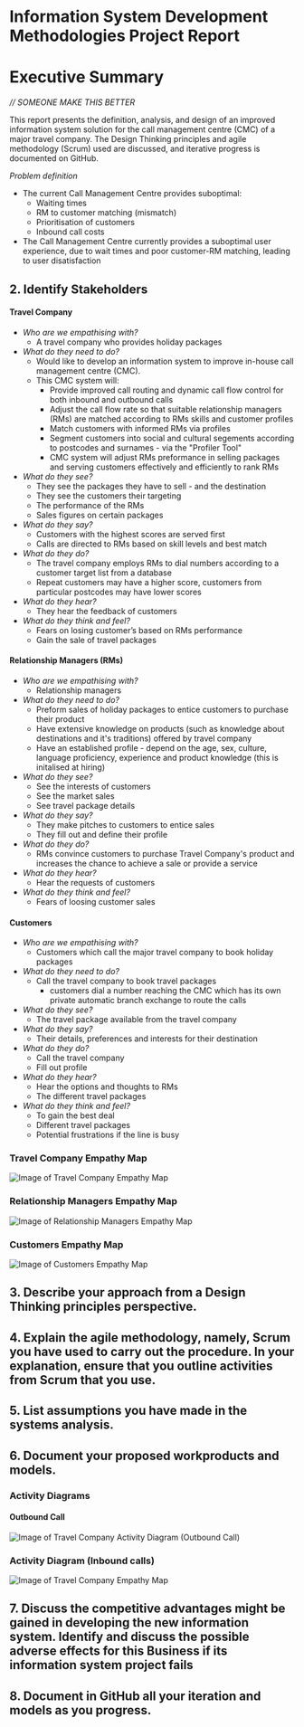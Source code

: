 # Information System Development Methodologies Project Report

# Executive Summary

*// SOMEONE MAKE THIS BETTER*

This report presents the definition, analysis, and design of an improved information system solution for the call management centre (CMC) of a major travel company. The Design Thinking principles and agile methodology (Scrum) used are discussed, and iterative progress is documented on GitHub.

*Problem definition*
* The current Call Management Centre provides suboptimal:
  * Waiting times
  * RM to customer matching (mismatch)
  * Prioritisation of customers
  * Inbound call costs
* The Call Management Centre currently provides a suboptimal user experience, due to wait times and poor customer-RM matching, leading to user disatisfaction


## 2. Identify Stakeholders 

#### Travel Company
 * *Who are we empathising with?*
   * A travel company who provides holiday packages  
 * *What do they need to do?*
   * Would like to develop an information system to improve in-house call management centre  (CMC).
   * This CMC system will:
     * Provide improved call routing and dynamic call flow control for both inbound and outbound calls
     * Adjust the call flow rate so that suitable relationship managers (RMs) are matched according to RMs skills and customer profiles 
     * Match customers with informed RMs via profiles 
     * Segment customers into social and cultural segements according to postcodes and surnames - via the "Profiler Tool"
     * CMC system will adjust RMs preformance in selling packages and serving customers effectively and efficiently to rank RMs
 * *What do they see?*
    * They see the packages they have to sell - and the destination
    * They see the customers their targeting
    * The performance of the RMs
    * Sales figures on certain packages 
 * *What do they say?*
    * Customers with the highest scores are served first
    * Calls are directed to RMs based on skill levels and best match
 * *What do they do?*
    * The travel company employs RMs to dial numbers according to a customer target list from a database
    * Repeat customers may have a higher score, customers from particular postcodes may have lower scores
 * *What do they hear?*
    * They hear the feedback of customers 
 * *What do they think and feel?*
    * Fears on losing customer’s based on RMs performance
    * Gain the sale of travel packages 
 
#### Relationship Managers (RMs) 
 * *Who are we empathising with?*
    * Relationship managers 
 * *What do they need to do?*
    * Preform sales of holiday packages to entice customers to purchase their product
    * Have extensive knowledge on products (such as knowledge about destinations and it's traditions) offered by travel company 
    * Have an established profile - depend on the age, sex, culture, language proficiency, experience and product knowledge (this is initalised at hiring) 
 * *What do they see?*
    * See the interests of customers 
    * See the market sales 
    * See travel package details 
 * *What do they say?*
    * They make pitches to customers to entice sales 
    * They fill out and define their profile 
 * *What do they do?*
    * RMs  convince customers to purchase Travel Company's product and increases the chance to achieve a sale or provide a service
 * *What do they hear?*
    * Hear the requests of customers 
 * *What do they think and feel?*
    * Fears of loosing customer sales 
 
#### Customers
 * *Who are we empathising with?*
    * Customers which call the major travel company to book holiday packages 
 * *What do they need to do?*
    * Call the travel company to book travel packages
      * customers dial a number reaching the CMC which has its own private automatic branch exchange to route the calls
 * *What do they see?*
    * The travel package available from the travel company 
 * *What do they say?*
    * Their details, preferences and interests for their destination
 * *What do they do?*
    * Call the travel company 
    * Fill out profile 
 * *What do they hear?*
    * Hear the options and thoughts to RMs
    * The different travel packages
 * *What do they think and feel?*
    * To gain the best deal 
    * Different travel packages
    * Potential frustrations if the line is busy 

### Travel Company Empathy Map
![Image of Travel Company Empathy Map](./diagrams/TravelCompanyEM.png)

### Relationship Managers Empathy Map
![Image of Relationship Managers Empathy Map](./diagrams/RMsEM.png)

### Customers Empathy Map
![Image of Customers Empathy Map](./diagrams/CustomerEM.png)

## 3. Describe your approach from a Design Thinking principles perspective.



## 4. Explain the agile methodology, namely, Scrum you have used to carry out the procedure. In your explanation, ensure that you outline activities from Scrum that you use.




## 5. List assumptions you have made in the systems analysis.



## 6. Document your proposed workproducts and models.

### Activity Diagrams

#### Outbound Call
![Image of Travel Company Activity Diagram (Outbound Call)](./diagrams/ActivityDiagram-OutboundCall.png)

### Activity Diagram (Inbound calls)
![Image of Travel Company Empathy Map](./diagrams/ADinboundC.png)

## 7. Discuss the competitive advantages might be gained in developing the new information system. Identify and discuss the possible adverse effects for this Business if its information system project fails





## 8. Document in GitHub all your iteration and models as you progress.
